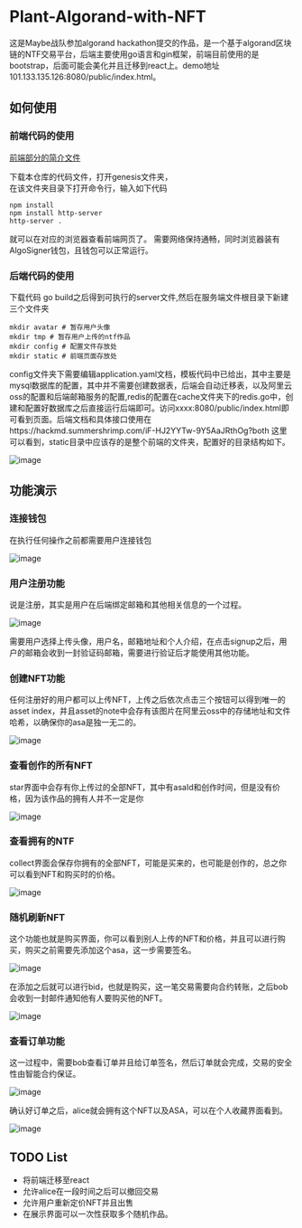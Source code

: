 # Plant-Algorand-with-NFT

这是Maybe战队参加algorand hackathon提交的作品，是一个基于algorand区块链的NTF交易平台，后端主要使用go语言和gin框架，前端目前使用的是bootstrap，后面可能会美化并且迁移到react上。demo地址101.133.135.126:8080/public/index.html。

## 如何使用

### 前端代码的使用

[前端部分的简介文件](https://github.com/fromddy/Planet-Algorand-with-NFT/blob/main/genesis/README.md)


下载本仓库的代码文件，打开genesis文件夹，<br>
在该文件夹目录下打开命令行，输入如下代码

```
npm install
npm install http-server 
http-server .
```

就可以在对应的浏览器查看前端网页了。
需要网络保持通畅，同时浏览器装有AlgoSigner钱包，且钱包可以正常运行。



### 后端代码的使用

下载代码 go build之后得到可执行的server文件,然后在服务端文件根目录下新建三个文件夹

```
mkdir avatar # 暂存用户头像
mkdir tmp # 暂存用户上传的ntf作品
mkdir config # 配置文件存放处
mkdir static # 前端页面存放处
```

config文件夹下需要编辑application.yaml文档，模板代码中已给出，其中主要是mysql数据库的配置，其中并不需要创建数据表，后端会自动迁移表，以及阿里云oss的配置和后端邮箱服务的配置,redis的配置在cache文件夹下的redis.go中，创建和配置好数据库之后直接运行后端即可。访问xxxx:8080/public/index.html即可看到页面。后端文档和具体接口使用在https://hackmd.summershrimp.com/iF-HJ2YYTw-9Y5AaJRthOg?both 这里可以看到，static目录中应该存的是整个前端的文件夹，配置好的目录结构如下。

![image](https://user-images.githubusercontent.com/34564669/122196534-e45d4c00-cec9-11eb-818e-3bf2f88087f1.png)


## 功能演示

### 连接钱包

在执行任何操作之前都需要用户连接钱包

![image](https://user-images.githubusercontent.com/34564669/122152396-cd9c0280-ce93-11eb-8c43-884e43c93fc7.png)


### 用户注册功能

说是注册，其实是用户在后端绑定邮箱和其他相关信息的一个过程。

![image](https://user-images.githubusercontent.com/34564669/122152509-fcb27400-ce93-11eb-8de9-77957802854b.png)

需要用户选择上传头像，用户名，邮箱地址和个人介绍，在点击signup之后，用户的邮箱会收到一封验证码邮箱，需要进行验证后才能使用其他功能。

### 创建NFT功能

任何注册好的用户都可以上传NFT，上传之后依次点击三个按钮可以得到唯一的asset index，并且asset的note中会存有该图片在阿里云oss中的存储地址和文件哈希，以确保你的asa是独一无二的。

![image](https://user-images.githubusercontent.com/34564669/122152717-469b5a00-ce94-11eb-90c0-e85e8a518754.png)

### 查看创作的所有NFT

star界面中会存有你上传过的全部NFT，其中有asaId和创作时间，但是没有价格，因为该作品的拥有人并不一定是你

![image](https://user-images.githubusercontent.com/34564669/122152956-a3971000-ce94-11eb-85ff-2a1fd3f0a8b1.png)

### 查看拥有的NTF

collect界面会保存你拥有的全部NFT，可能是买来的，也可能是创作的，总之你可以看到NFT和购买时的价格。

![image](https://user-images.githubusercontent.com/34564669/122153247-2b7d1a00-ce95-11eb-9dda-f57a004afa06.png)

### 随机刷新NFT

这个功能也就是购买界面，你可以看到别人上传的NFT和价格，并且可以进行购买，购买之前需要先添加这个asa，这一步需要签名。

![image](https://user-images.githubusercontent.com/34564669/122154270-3042cd80-ce97-11eb-82fa-4d2677dba98a.png)

在添加之后就可以进行bid，也就是购买，这一笔交易需要向合约转账，之后bob会收到一封邮件通知他有人要购买他的NFT。

![image](https://user-images.githubusercontent.com/34564669/122154320-4f415f80-ce97-11eb-81f3-aabef686cadd.png)

### 查看订单功能

这一过程中，需要bob查看订单并且给订单签名，然后订单就会完成，交易的安全性由智能合约保证。

![image](https://user-images.githubusercontent.com/34564669/122154458-a6dfcb00-ce97-11eb-9246-0b9a76bb642f.png)

确认好订单之后，alice就会拥有这个NFT以及ASA，可以在个人收藏界面看到。

![image](https://user-images.githubusercontent.com/34564669/122154605-f1f9de00-ce97-11eb-8c08-c6aafbcb680b.png)


## TODO List

* 将前端迁移至react
* 允许alice在一段时间之后可以撤回交易
* 允许用户重新定价NFT并且出售
* 在展示界面可以一次性获取多个随机作品。

